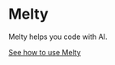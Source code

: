 # Melty

Melty helps you code with AI.

[See how to use Melty](https://www.loom.com/share/4f87f4f8e1f54c1da6ae88bdb986cb58)
